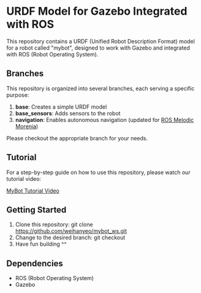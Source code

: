 # URDF Model for Gazebo Integrated with ROS

This repository contains a URDF (Unified Robot Description Format) model for a robot called "mybot", designed to work with Gazebo and integrated with ROS (Robot Operating System).

## Branches

This repository is organized into several branches, each serving a specific purpose:

1. **base**: Creates a simple URDF model
2. **base_sensors**: Adds sensors to the robot
3. **navigation**: Enables autonomous navigation (updated for [ROS Melodic Morenia](http://wiki.ros.org/melodic))

Please checkout the appropriate branch for your needs.

## Tutorial

For a step-by-step guide on how to use this repository, please watch our tutorial video:

[MyBot Tutorial Video](https://t.ly/Prcyw)

## Getting Started

1. Clone this repository: git clone https://github.com/weihanyeo/mybot_ws.git
2. Change to the desired branch: git checkout <your-desired-branch-name>
3. Have fun building ^^

## Dependencies

- ROS (Robot Operating System)
- Gazebo
